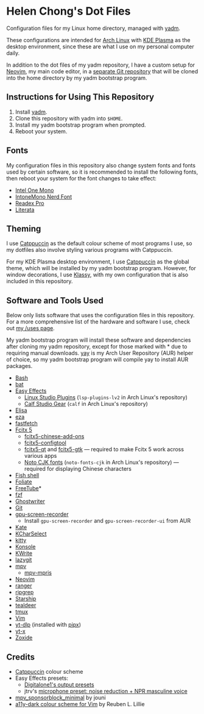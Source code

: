 # Helen Chong's Dot Files

Configuration files for my Linux home directory, managed with [yadm](https://yadm.io/).

These configurations are intended for [Arch Linux](https://archlinux.org/) with [KDE Plasma](https://kde.org/plasma-desktop/) as the desktop environment, since these are what I use on my personal computer daily.

In addition to the dot files of my yadm repository, I have a custom setup for [Neovim](https://neovim.io/), my main code editor, in a [separate Git repository](https://git.helenchong.dev/helenchong/LazyVim) that will be cloned into the home directory by my yadm bootstrap program.

## Instructions for Using This Repository

1. Install [yadm](https://yadm.io/).
2. Clone this repository with yadm into `$HOME`.
3. Install my yadm bootstrap program when prompted.
4. Reboot your system.

## Fonts

My configuration files in this repository also change system fonts and fonts used by certain software, so it is recommended to install the following fonts, then reboot your system for the font changes to take effect:

- [Intel One Mono](https://www.intel.com/content/www/us/en/company-overview/one-monospace-font.html)
- [IntoneMono Nerd Font](https://www.nerdfonts.com/font-downloads)
- [Readex Pro](https://fonts.google.com/specimen/Readex+Pro)
- [Literata](https://fonts.google.com/specimen/Literata)

## Theming

I use [Catppuccin](https://catppuccin.com/) as the default colour scheme of most programs I use, so my dotfiles also involve styling various programs with Catppuccin.

For my KDE Plasma desktop environment, I use [Catppuccin](https://github.com/catppuccin/kde) as the global theme, which will be installed by my yadm bootstrap program. However, for window decorations, I use [Klassy](https://github.com/paulmcauley/klassy), with my own configuration that is also included in this repository.

## Software and Tools Used

Below only lists software that uses the configuration files in this repository. For a more comprehensive list of the hardware and software I use, check out [my /uses page](https://helenchong.dev/uses/).

My yadm bootstrap program will install these software and dependencies after cloning my yadm repository, except for those marked with * due to requiring manual downloads. [yay](https://github.com/Jguer/yay) is my Arch User Repository (AUR) helper of choice, so my yadm bootstrap program will compile yay to install AUR packages.

- [Bash](https://www.gnu.org/software/bash/)
- [bat](https://github.com/sharkdp/bat)
- [Easy Effects](https://github.com/wwmm/easyeffects)
    - [Linux Studio Plugins](https://lsp-plug.in/) (`lsp-plugins-lv2` in Arch Linux's repository)
    - [Calf Studio Gear](http://calf-studio-gear.org/) (`calf` in Arch Linux's repository)
- [Elisa](https://apps.kde.org/elisa/)
- [eza](https://github.com/eza-community/eza)
- [fastfetch](https://github.com/fastfetch-cli/fastfetch)
- [Fcitx 5](https://fcitx-im.org/)
    - [fcitx5-chinese-add-ons](https://github.com/fcitx/fcitx5-chinese-addons)
    - [fcitx5-configtool](https://github.com/fcitx/fcitx5-configtool)
    - [fcitx5-qt](https://github.com/fcitx/fcitx5-qt) and [fcitx5-gtk](https://github.com/fcitx/fcitx5-gtk) — required to make Fcitx 5 work across various apps
    - [Noto CJK fonts](https://github.com/notofonts/noto-cjk) (`noto-fonts-cjk` in Arch Linux's repository) — required for displaying Chinese characters
- [Fish shell](https://fishshell.com/)
- [Foliate](https://johnfactotum.github.io/foliate/)
- [FreeTube](https://freetubeapp.io/)*
- [fzf](https://github.com/junegunn/fzf)
- [Ghostwriter](https://ghostwriter.kde.org/)
- [Git](https://git-scm.com/)
- [gpu-screen-recorder](https://git.dec05eba.com/gpu-screen-recorder/about/)
    - Install `gpu-screen-recorder` and `gpu-screen-recorder-ui` from AUR
- [Kate](https://kate-editor.org/)
- [KCharSelect](https://apps.kde.org/kcharselect/)
- [kitty](https://sw.kovidgoyal.net/kitty/)
- [Konsole](https://konsole.kde.org/)
- [KWrite](https://apps.kde.org/kwrite/)
- [lazygit](https://github.com/jesseduffield/lazygit)
- [mpv](https://mpv.io/)
    - [mpv-mpris](https://github.com/hoyon/mpv-mpris)
- [Neovim](https://neovim.io/)
- [ranger](https://ranger.fm/)
- [ripgrep](https://github.com/BurntSushi/ripgrep)
- [Starship](https://starship.rs/)
- [tealdeer](https://github.com/tealdeer-rs/tealdeer)
- [tmux](https://github.com/tmux/tmux/wiki)
- [Vim](https://www.vim.org/)
- [yt-dlp](https://github.com/yt-dlp/yt-dlp) (installed with [pipx](https://github.com/pypa/pipx))
- [yt-x](https://github.com/Benexl/yt-x)
- [Zoxide](https://github.com/ajeetdsouza/zoxide)

## Credits

- [Catppuccin](https://catppuccin.com/) colour scheme
- Easy Effects presets:
    - [Digitalone1's output presets](https://github.com/Digitalone1/EasyEffects-Presets)
    - jtrv's [microphone preset: noise reduction + NPR masculine voice](https://gist.github.com/jtrv/47542c8be6345951802eebcf9dc7da31)
- [mpv_sponsorblock_minimal](https://codeberg.org/jouni/mpv_sponsorblock_minimal) by jouni
- [a11y-dark colour scheme for Vim](https://github.com/ericwbailey/a11y-syntax-highlighting/blob/main/dist/vim/a11y-dark.vim) by Reuben L. Lillie
